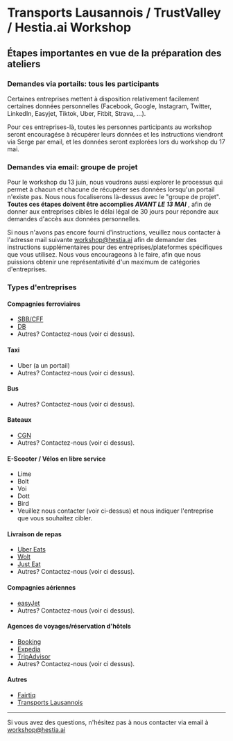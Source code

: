 # Transports Lausannois / TrustValley / Hestia.ai Workshop

##  Étapes importantes en vue de la préparation des ateliers

### Demandes via portails: tous les participants

Certaines entreprises mettent à disposition relativement facilement certaines données personnelles (Facebook, Google, Instagram, Twitter, LinkedIn, Easyjet, Tiktok, Uber, Fitbit, Strava, ...). 

Pour ces entreprises-là, toutes les personnes participants au workshop seront encouragése à récupérer leurs données et les instructions viendront via Serge par email, et les données seront explorées lors du workshop du 17 mai. 

### Demandes via email: groupe de projet

Pour le workshop du 13 juin, nous voudrons aussi explorer le processus qui permet à chacun et chacune de récupérer ses données lorsqu'un portail n'existe pas. Nous nous focaliserons là-dessus avec le "groupe de projet". **Toutes ces étapes doivent être accomplies *AVANT LE 13 MAI*** , afin de donner aux entreprises cibles le délai légal de 30 jours pour répondre aux demandes d'accès aux données personnelles. 

Si nous n'avons pas encore fourni d'instructions, veuillez nous contacter à l'adresse mail suivante  <a href="mailto:dworkshop@hestia.ai">workshop@hestia.ai</a> afin de demander des instructions supplémentaires pour des entreprises/plateformes spécifiques que vous utilisez. Nous vous encourageons à le faire, afin que nous puissions obtenir une représentativité d'un maximum de catégories d'entreprises.


### Types d'entreprises

#### Compagnies ferroviaires

- [SBB/CFF](cff.md)
- [DB](db.md)
- Autres? Contactez-nous (voir ci dessus).

#### Taxi

- Uber (a un portail)
- Autres? Contactez-nous (voir ci dessus).

#### Bus

- Autres? Contactez-nous (voir ci dessus).

#### Bateaux

- [CGN](cgn.md)
- Autres? Contactez-nous (voir ci dessus).

#### E-Scooter / Vélos en libre service
- Lime
- Bolt
- Voi
- Dott
- Bird
- Veuillez nous contacter (voir ci-dessus) et nous indiquer l'entreprise que vous souhaitez cibler.

#### Livraison de repas

- [Uber Eats](uber.md)
- [Wolt](wolt.md)
- [Just Eat](takeaway.md)
- Autres? Contactez-nous (voir ci dessus).


#### Compagnies aériennes
- [easyJet](easyjet.md)
-  Autres? Contactez-nous (voir ci dessus).

#### Agences de voyages/réservation d'hôtels
- [Booking](booking.md)
- [Expedia](expedia.md)
- [TripAdvisor](tripadvisor.md)
-  Autres? Contactez-nous (voir ci dessus).

#### Autres
- [Fairtiq](fairtiq.md)
- [Transports Lausannois](tl.md)

----
Si vous avez des questions, n'hésitez pas à nous contacter via email à <a href="mailto:dworkshop@hestia.ai">workshop@hestia.ai</a>


